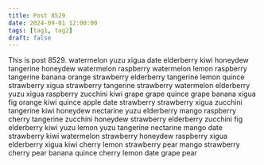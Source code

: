 ```yaml
---
title: Post 8529
date: 2024-09-01 12:00:00
tags: [tag1, tag2]
draft: false
---
```

This is post 8529.
watermelon
yuzu
xigua
date
elderberry
kiwi
honeydew
tangerine
honeydew
watermelon
raspberry
watermelon
lemon
raspberry
tangerine
banana
orange
strawberry
elderberry
tangerine
lemon
quince
strawberry
xigua
strawberry
tangerine
strawberry
watermelon
elderberry
yuzu
xigua
raspberry
zucchini
kiwi
grape
grape
quince
grape
banana
xigua
fig
orange
kiwi
quince
apple
date
strawberry
strawberry
xigua
zucchini
tangerine
kiwi
honeydew
nectarine
yuzu
elderberry
mango
raspberry
cherry
tangerine
zucchini
honeydew
strawberry
elderberry
zucchini
fig
elderberry
kiwi
yuzu
lemon
yuzu
tangerine
nectarine
mango
date
strawberry
kiwi
watermelon
strawberry
honeydew
raspberry
xigua
elderberry
xigua
kiwi
cherry
lemon
strawberry
pear
mango
strawberry
cherry
pear
banana
quince
cherry
lemon
date
grape
pear
